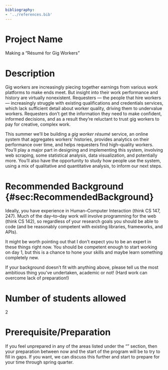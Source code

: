 ```yaml
---
bibliography:
- '../references.bib'
---
```


Project Name
============

Making a “Résumé for Gig Workers”

Description
===========

Gig workers are increasingly piecing together earnings from various work
platforms to make ends meet. But insight into their work performance and
history are virtually nonexistent. Requesters — the people that hire
workers — increasingly struggle with existing qualifications and
credentials services, which lack sufficient detail about worker quality,
driving them to undervalue workers. Requesters don’t get the information
they need to make confident, informed decisions, and as a result they’re
reluctant to trust gig workers to pay for creative, complex work.

This summer we’ll be building a *gig worker résumé* service, an online
system that aggregates workers’ histories, provides analytics on their
performance over time, and helps requesters find high–quality workers.
You’ll play a major part in designing and implementing this system,
involving web scraping, some statistical analysis, data visualization,
and potentially more. You’ll also have the opportunity to study how
people use the system, using a mix of qualitative and quantitative
analysis, to inform our next steps.

Recommended Background {#sec:RecommendedBackground}
======================

Ideally, you have experience in Human–Computer Interaction (think CS
147, 247). Much of the day–to–day work will involve programming for the
web (think CS 142), so regardless of your research goals you should be
able to code (and be reasonably competent with existing libraries,
frameworks, and APIs).

It might be worth pointing out that I don’t expect you to be an expert
in these things right now. You should be competent enough to start
working on day 1, but this is a chance to hone your skills and maybe
learn something completely new.

If your background doesn’t fit with anything above, please tell us the
most ambitious thing you’ve undertaken, academic or not! (Hard work can
overcome lack of preparation!)

Number of students allowed
==========================

2

Prerequisite/Preparation
========================

If you feel unprepared in any of the areas listed under the “” section,
then your preparation between now and the start of the program will be
to try to fill in gaps. If you want, we can discuss this further and
start to prepare for your time through spring quarter.
